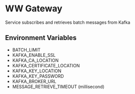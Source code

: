 # WW Gateway

Service subscribes and retrieves batch messages from Kafka

## Environment Variables

* BATCH_LIMIT
* KAFKA_ENABLE_SSL
* KAFKA_CA_LOCATION
* KAFKA_CERTIFICATE_LOCATION
* KAFKA_KEY_LOCATION
* KAFKA_KEY_PASSWORD
* KAFKA_BROKER_URL
* MESSAGE_RETRIEVE_TIMEOUT (millisecond)
